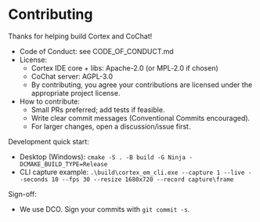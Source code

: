 # Contributing

Thanks for helping build Cortex and CoChat!

- Code of Conduct: see CODE_OF_CONDUCT.md
- License:
    - Cortex IDE core + libs: Apache-2.0 (or MPL‑2.0 if chosen)
    - CoChat server: AGPL-3.0
    - By contributing, you agree your contributions are licensed under the appropriate project license.
- How to contribute:
    - Small PRs preferred; add tests if feasible.
    - Write clear commit messages (Conventional Commits encouraged).
    - For larger changes, open a discussion/issue first.

Development quick start:
- Desktop (Windows): `cmake -S . -B build -G Ninja -DCMAKE_BUILD_TYPE=Release`
- CLI capture example: `.\build\cortex_em_cli.exe --capture 1 --live --seconds 10 --fps 30 --resize 1680x720 --record capture\frame`

Sign-off:
- We use DCO. Sign your commits with `git commit -s`.